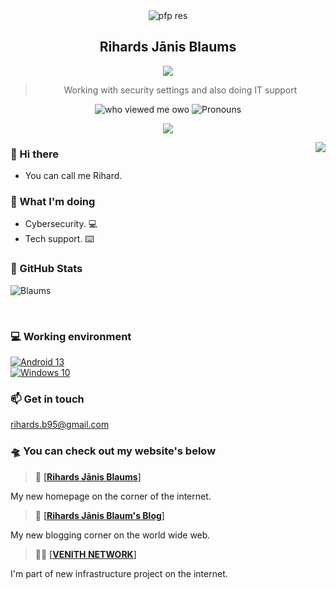 <div align="center">
    <img alt='pfp res' src='https://avatars.githubusercontent.com/u/117294609?s=48&v=4' />  
  <h2>Rihards Jānis Blaums</h2>
  <img src="https://readme-typing-svg.herokuapp.com/?font=courier+new&color=0BF700&lines=Hello!+My+name+is+Rihards+Jānis+Blaums!" />
  <blockquote>Working with security settings and also doing IT support</blockquote>
  <img alt="who viewed me owo" src="https://komarev.com/ghpvc/?username=Blaums" />
  <img alt='Pronouns' src='https://img.shields.io/endpoint?url=https://pronoundb.org/shields/6004d014406af11e4593a013' />

  
  <p align="center">
    <a href="https://skillicons.dev">
      <img src='https://skillicons.dev/icons?i=html,css,linux' />
    </a>
  </p>
  

</div>


<img align="right" src="https://komarev.com/ghpvc/?username=Blaums" />

### 👋 Hi there

 - You can call me Rihard.

### 🤔 What I'm doing
 - Cybersecurity. 💻
 - Tech support. ⌨️


### 📃 GitHub Stats
<p><img align="center" src="https://github-readme-stats.vercel.app/api?username=Blaums&count_private=true&show_icons=true&theme=chartreuse-dark" alt="Blaums" /></p>
<br>



### 💻 Working environment
[![Android 13](https://img.shields.io/badge/Android%2013-3ddc84?style=flat&logo=android&logoColor=ffffff)](https://www.android.com/android-13/)<br>
[![Windows 10](https://img.shields.io/badge/Windows%2010-00adef?style=flat&logo=windows&logoColor=ffffff)](https://www.teamos.xyz/threads/windows-10-x-lite-redstone-redux.193627/)<br>





### 📫 Get in touch
rihards.b95@gmail.com
### 🛸 You can check out my website's below&nbsp;

> 📡 [[**Rihards Jānis Blaums**]](https://rihard.tech/)

My new homepage on the corner of the internet.&nbsp;

  > 🔭 [[**Rihards Jānis Blaum's Blog**]](https://rihard.tech/blog)

My new blogging corner on the world wide web.&nbsp;


> 🐱‍💻 [[**VENITH NETWORK**]](https://venith.net/)

I'm part of new infrastructure project on the internet.&nbsp;


